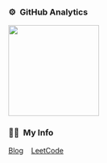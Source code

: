 ### ⚙️ &nbsp;GitHub Analytics

<p align="left">
<a href="https://github.com/BennyJane">
  <img height="180em" src="https://github-readme-stats-eight-theta.vercel.app/api?username=BennyJane&show_icons=true&theme=algolia&include_all_commits=true&count_private=true"/>
<!--   <img height="180em" src="https://github-readme-stats-eight-theta.vercel.app/api/top-langs/?username=BennyJane&layout=compact&langs_count=8&theme=algolia"/> -->
</a>
</p>

### 🤝🏻 &nbsp;My Info

<p align="left">
  <a href="http://pygorun.com/">Blog</a>
  &nbsp;&nbsp;
  <a href="https://leetcode-cn.com/u/bennyjane/">LeetCode</a>

</p>
